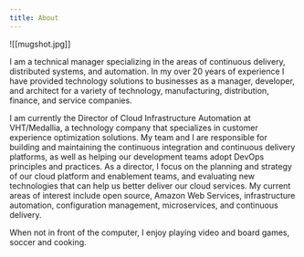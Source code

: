```yaml
---
title: About
---
```


![[mugshot.jpg]]

I am a technical manager specializing in the areas of continuous delivery, distributed systems, and automation. In my over 20 years of experience I have provided technology solutions to businesses as a manager, developer, and architect for a variety of technology, manufacturing, distribution, finance, and service companies.

I am currently the Director of Cloud Infrastructure Automation at VHT/Medallia, a technology company that specializes in customer experience optimization solutions. My team and I are responsible for building and maintaining the continuous integration and continuous delivery platforms, as well as helping our development teams adopt DevOps principles and practices. As a director, I focus on the planning and strategy of our cloud platform and enablement teams, and evaluating new technologies that can help us better deliver our cloud services. My current areas of interest include open source, Amazon Web Services, infrastructure automation, configuration management, microservices, and continuous delivery.

When not in front of the computer, I enjoy playing video and board games, soccer and cooking.